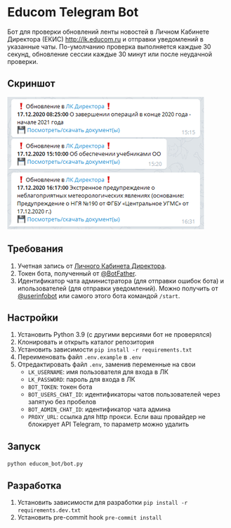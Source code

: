 # Educom Telegram Bot

Бот для проверки обновлений ленты новостей в Личном Кабинете Директора (ЕКИС) http://lk.educom.ru
и отправки уведомлений в указанные чаты.
По-умолчанию проверка выполняется каждые 30 секунд, обновление сессии каждые 30 минут или после неудачной проверки.

## Скриншот

![screenshot](readme-screenshot.png)

## Требования

  1. Учетная запись от [Личного Кабинета Директора](http://lk.educom.ru/login.html).
  1. Токен бота, полученный от [@BotFather](https://t.me/botfather).
  1. Идентификатор чата администратора (для отправки ошибок бота) и ипользователей (для отправки уведомлений).
     Можно получить от [@userinfobot](https://telegram.me/userinfobot) или самого этого бота командой `/start`.

## Настройки

  1. Установить Python 3.9 (с другими версиями бот не проверялся)
  1. Клонировать и открыть каталог репозитория
  1. Установить зависимости `pip install -r requirements.txt`
  1. Переименовать файл `.env.example` в `.env`
  1. Отредактировать файл `.env`, заменив переменные на свои
      - `LK_USERNAME`: имя пользователя для входа в ЛК
      - `LK_PASSWORD`: пароль для входа в ЛК
      - `BOT_TOKEN`: токен бота
      - `BOT_USERS_CHAT_ID`: идентификаторы чатов пользователей через запятую без пробелов
      - `BOT_ADMIN_CHAT_ID`: идентификатор чата админа
      - `PROXY_URL`: ссылка для http прокси. Если ваш провайдер не блокирует API Telegram, то параметр можно удалить

## Запуск

`python educom_bot/bot.py`

## Разработка

  1. Установить зависимости для разработки `pip install -r requirements.dev.txt`
  1. Установить pre-commit hook `pre-commit install`
